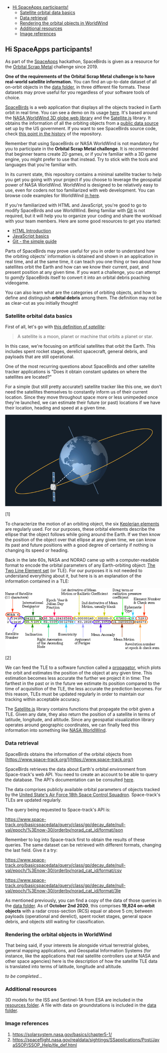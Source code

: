 - [Hi SpaceApps participants!](#hi-spaceapps-participants)
  - [Satellite orbital data basics](#satellite-orbital-data-basics)
  - [Data retrieval](#data-retrieval)
  - [Rendering the orbital objects in WorldWind](#rendering-the-orbital-objects-in-worldwind)
  - [Additional resources](#additional-resources)
  - [Image references](#image-references)

## Hi SpaceApps participants!

As part of the [SpaceApps](https://www.spaceappschallenge.org/) hackathon, SpaceBirds is given as a resource for the [Orbital Scrap Metal](https://2020.spaceappschallenge.org/challenges/sustain/orbital-scrap-metal-the-video-game-v20/details) challenge since 2019.

**One of the requirements of the Orbital Scrap Metal challenge is to have real-world satellite information.** You can find an up-to-date dataset of all on-orbit objects in the [data folder](/data/), in three different file formats. These datasets may prove useful for you regardless of your software tools of choice.

[SpaceBirds](https://worldwind.arc.nasa.gov/spacebirds/) is a web application that displays all the objects tracked in Earth orbit in real time. You can see a demo on its usage [here](https://youtu.be/ojp8Tqf2j0k). It's based around the [NASA WorldWind 3D globe web library](https://worldwind.arc.nasa.gov/web) and the [Satellite.js](https://github.com/shashwatak/satellite-js) library.  It obtains the information of all the orbiting objects from a [public data source](https://www.space-track.org/) set up by the US government. If you want to see SpaceBirds source code, check [this point in the history](https://github.com/WorldWindLabs/SpaceBirds/tree/59b4790296e4c6c610145dd5f4119521012cf8d6) of the repository. 

Remember that using SpaceBirds or NASA WorldWind is not mandatory for you to participate in the **Orbital Scrap Metal challenge**. It is recommended that beginner teams create 2D games, or if you're familiar with a 3D game engine, you might prefer to use that instead. Try to stick with the tools and languages that you're familiar with.

In its current state, this repository contains a minimal satellite tracker to help you get you going with your project if you choose to leverage the geospatial power of NASA WorldWind. WorldWind is designed to be relatively easy to use, even for coders not too familiarized with web development. You can browse code examples for WorldWind [in here](https://worldwind.arc.nasa.gov/web/examples/).

If you're familiarized with HTML and JavaScript, you're good to go to modify SpaceBirds and use WorldWind. Being familiar with [Git](https://git-scm.com/) is not required, but it will help you to organize your coding and share the workload with your team members. Here are some good resources to get you started:

* [HTML Introduction](https://www.w3schools.com/html/html_intro.asp)
* [JavaScript basics](https://developer.mozilla.org/en-US/docs/Learn/Getting_started_with_the_web/JavaScript_basics)
* [Git - the simple guide](https://rogerdudler.github.io/git-guide/)

Parts of SpaceBirds may prove useful for you in order to understand how the orbiting objects' information is obtained and shown in an application in real time, and at the same time, it can teach you one thing or two about how satellites orbit the Earth and how can we know their current, past, and present position at any given time. If you want a challenge, you can attempt to *gamify* SpaceBirds itself to convert it into an orbital debris poaching videogame.

You can also learn what are the categories of orbiting objects, and how to define and distinguish **orbital debris** among them. The definition may not be as clear-cut as you initially thought!

### Satellite orbital data basics

First of all, let's go with [this definition of *satellite*](https://www.nasa.gov/audience/forstudents/5-8/features/nasa-knows/what-is-a-satellite-58.html):

> A satellite is a moon, planet or machine that orbits a planet or star.

In this case, we're focusing on artificial satellites that orbit the Earth. This includes spent rocket stages, derelict spacecraft, general debris, and payloads that are still operational.

One of the most recurring questions about SpaceBirds and other satellite tracker applications is "Does it obtain constant updates on where the satellites are located?"

For a simple (but still pretty accurate!) satellite tracker like this one, we don't need the satellites themselves to constantly inform us of their current location. Since they move throughout space more or less unimpeded once they're launched, we can estimate their future (or past) locations if we have their location, heading and speed at a given time.

<p align="center">
<img src="images/05-Geostationary Sat-Ani.gif" alt="Spacecraft in geostationary orbit"/>
</p>[1]

To characterize the motion of an orbiting object, the six [Keplerian elements](https://solarsystem.nasa.gov/basics/chapter5-1/) are regularly used. For our purposes, these orbital elements describe the ellipse that the object follows while going around the Earth. If we then know the position of the object over that ellipse at any given time, we can know its past and future positions with a good degree of certainty if nothing is changing its speed or heading.

Back in the late 60s, NASA and NORAD came up with a computer-readable format to encode the orbital parameters of any Earth-orbiting object: [The Two Line Element set](https://spaceflight.nasa.gov/realdata/sightings/SSapplications/Post/JavaSSOP/SSOP_Help/tle_def.html) (or TLE). For our purposes it is not needed to understand everything about it, but here is is an explanation of the information contained in a TLE:

<p align="center">
<img src="images/2line.gif" alt="TLE fields explanation"/>
</p>[2]

We can feed the TLE to a software function called a [propagator](https://en.wikipedia.org/wiki/Simplified_perturbations_models), which plots the orbit and estimates the position of the object at any given time. This estimation becomes less accurate the further we project it in time: The farthest in the past or in the future we estimate its position compared to the time of acquisition of the TLE, the less accurate the prediction becomes. For this reason, TLEs must be updated regularly in order to maintain our tracking within acceptable accuracy.

The [Satellite.js](https://github.com/shashwatak/satellite-js) library contains functions that propagate the orbit given a TLE. Given any date, they also return the position of a satellite in terms of latitude, longitude, and altitude. Since any geospatial visualization library operates around geographic coordinates, we can finally feed this information into something like [NASA WorldWind](https://worldwind.arc.nasa.gov/).

### Data retrieval

SpaceBirds obtains the information of the orbital objects from [https://www.space-track.org/](https://www.space-track.org/)

SpaceBirds retrieves the data about Earth's orbital environment from Space-track's web API. You need to create an account to be able to query the database. The API's documentation can be consulted [here](https://www.space-track.org/documentation#/api). 

The data comprises publicly available orbital parameters of objects tracked by the [United State's Air Force 18th Space Control Squadron](https://www.af.mil/News/Article-Display/Article/1335482/18th-space-control-squadron-keeping-watch-up-above/). Space-track's TLEs are updated regularly.

The query being requested to Space-track's API is:

https://www.space-track.org/basicspacedata/query/class/gp/decay_date/null-val/epoch/%3Enow-30/orderby/norad_cat_id/format/json

Remember to log into Space-track first to obtain the results of these queries. The same dataset can be retrieved with different formats, changing the last field. Give it a try:

https://www.space-track.org/basicspacedata/query/class/gp/decay_date/null-val/epoch/%3Enow-30/orderby/norad_cat_id/format/csv

https://www.space-track.org/basicspacedata/query/class/gp/decay_date/null-val/epoch/%3Enow-30/orderby/norad_cat_id/format/3le

As mentioned previously, you can find a copy of the data of those queries in the [data folder](/data/). As of **October 2nd 2020**, this comprises **19,824 on-orbit objects** with a radar cross-section (RCS) equal or above 5 cm; between payloads (operational and derelict), spent rocket stages, general space debris, and objects still waiting for classification.

### Rendering the orbital objects in WorldWind

That being said, if your interests lie alongside virtual terrestrial globes, general mapping applications, and Geospatial Information Systems (for instance, like the applications that real satellite controllers use at NASA and other space agencies) here is the description of how the satellite TLE data is translated into terms of latitude, longitude and altitude.

*to be completed...*

### Additional resources

3D models for the ISS and Sentinel-1A from ESA are included in the [resources folder](/resources/).
A file with data on groundstations is included in the [data folder](/data/).

### Image references
1. https://solarsystem.nasa.gov/basics/chapter5-1/
2. https://spaceflight.nasa.gov/realdata/sightings/SSapplications/Post/JavaSSOP/SSOP_Help/tle_def.html